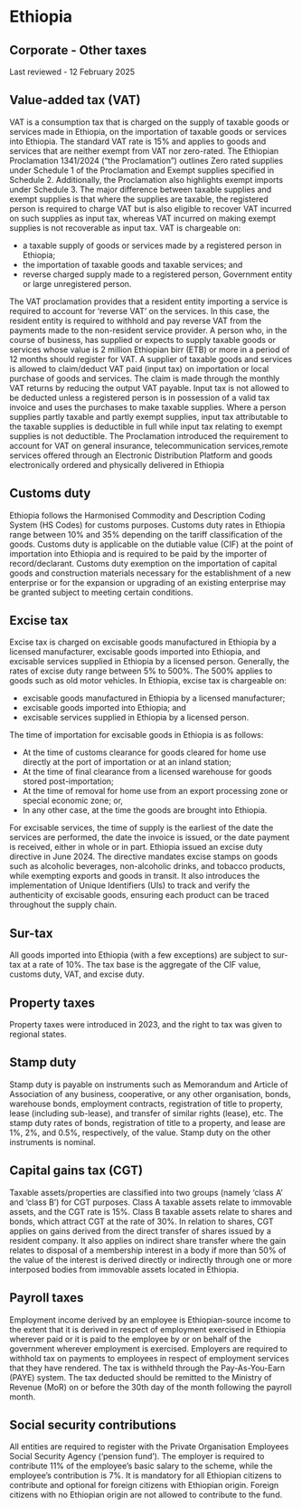# Ethiopia
## Corporate - Other taxes
Last reviewed - 12 February 2025
## Value-added tax (VAT)
VAT is a consumption tax that is charged on the supply of taxable goods or services made in Ethiopia, on the importation of taxable goods or services into Ethiopia. 
The standard VAT rate is 15% and applies to goods and services that are neither exempt from VAT nor zero-rated. The Ethiopian Proclamation 1341/2024 (“the Proclamation”) outlines Zero rated supplies under Schedule 1 of the Proclamation and Exempt supplies specified in Schedule 2. Additionally, the Proclamation also highlights exempt imports under Schedule 3. 
The major difference between taxable supplies and exempt supplies is that where the supplies are taxable, the registered person is required to charge VAT but is also eligible to recover VAT incurred on such supplies as input tax, whereas VAT incurred on making exempt supplies is not recoverable as input tax.
VAT is chargeable on:
  * a taxable supply of goods or services made by a registered person in Ethiopia;
  * the importation of taxable goods and taxable services; and
  * reverse charged supply made to a registered person, Government entity or large unregistered person.


The VAT proclamation provides that a resident entity importing a service is required to account for ‘reverse VAT’ on the services. In this case, the resident entity is required to withhold and pay reverse VAT from the payments made to the non-resident service provider.
A person who, in the course of business, has supplied or expects to supply taxable goods or services whose value is 2 million Ethiopian birr (ETB) or more in a period of 12 months should register for VAT.
A supplier of taxable goods and services is allowed to claim/deduct VAT paid (input tax) on importation or local purchase of goods and services. The claim is made through the monthly VAT returns by reducing the output VAT payable. Input tax is not allowed to be deducted unless a registered person is in possession of a valid tax invoice and uses the purchases to make taxable supplies.
Where a person supplies partly taxable and partly exempt supplies, input tax attributable to the taxable supplies is deductible in full while input tax relating to exempt supplies is not deductible.
The Proclamation introduced the requirement to account for VAT on general insurance, telecommunication services,remote services offered through an Electronic Distribution Platform and goods electronically ordered and physically delivered in Ethiopia
## Customs duty
Ethiopia follows the Harmonised Commodity and Description Coding System (HS Codes) for customs purposes.
Customs duty rates in Ethiopia range between 10% and 35% depending on the tariff classification of the goods. Customs duty is applicable on the dutiable value (CIF) at the point of importation into Ethiopia and is required to be paid by the importer of record/declarant.
Customs duty exemption on the importation of capital goods and construction materials necessary for the establishment of a new enterprise or for the expansion or upgrading of an existing enterprise may be granted subject to meeting certain conditions.
## Excise tax
Excise tax is charged on excisable goods manufactured in Ethiopia by a licensed manufacturer, excisable goods imported into Ethiopia, and excisable services supplied in Ethiopia by a licensed person. Generally, the rates of excise duty range between 5% to 500%. The 500% applies to goods such as old motor vehicles.
In Ethiopia, excise tax is chargeable on: 
  * excisable goods manufactured in Ethiopia by a licensed manufacturer; 
  * excisable goods imported into Ethiopia; and
  * excisable services supplied in Ethiopia by a licensed person. 


The time of importation for excisable goods in Ethiopia is as follows: 
  * At the time of customs clearance for goods cleared for home use directly at the port of importation or at an inland station; 
  * At the time of final clearance from a licensed warehouse for goods stored post-importation; 
  * At the time of removal for home use from an export processing zone or special economic zone; or, 
  * In any other case, at the time the goods are brought into Ethiopia. 


For excisable services, the time of supply is the earliest of the date the services are performed, the date the invoice is issued, or the date payment is received, either in whole or in part.
Ethiopia issued an excise duty directive in June 2024. The directive mandates excise stamps on goods such as alcoholic beverages, non-alcoholic drinks, and tobacco products, while exempting exports and goods in transit. It also introduces the implementation of Unique Identifiers (UIs) to track and verify the authenticity of excisable goods, ensuring each product can be traced throughout the supply chain.
## Sur-tax
All goods imported into Ethiopia (with a few exceptions) are subject to sur-tax at a rate of 10%. The tax base is the aggregate of the CIF value, customs duty, VAT, and excise duty.
## Property taxes
Property taxes were introduced in 2023, and the right to tax was given to regional states. 
## Stamp duty
Stamp duty is payable on instruments such as Memorandum and Article of Association of any business, cooperative, or any other organisation, bonds, warehouse bonds, employment contracts, registration of title to property, lease (including sub-lease), and transfer of similar rights (lease), etc.
The stamp duty rates of bonds, registration of title to a property, and lease are 1%, 2%, and 0.5%, respectively, of the value. Stamp duty on the other instruments is nominal.
## Capital gains tax (CGT)
Taxable assets/properties are classified into two groups (namely ‘class A’ and ‘class B’) for CGT purposes.
Class A taxable assets relate to immovable assets, and the CGT rate is 15%. Class B taxable assets relate to shares and bonds, which attract CGT at the rate of 30%.
In relation to shares, CGT applies on gains derived from the direct transfer of shares issued by a resident company. It also applies on indirect share transfer where the gain relates to disposal of a membership interest in a body if more than 50% of the value of the interest is derived directly or indirectly through one or more interposed bodies from immovable assets located in Ethiopia.
## Payroll taxes
Employment income derived by an employee is Ethiopian-source income to the extent that it is derived in respect of employment exercised in Ethiopia wherever paid or it is paid to the employee by or on behalf of the government wherever employment is exercised.
Employers are required to withhold tax on payments to employees in respect of employment services that they have rendered. The tax is withheld through the Pay-As-You-Earn (PAYE) system. The tax deducted should be remitted to the Ministry of Revenue (MoR) on or before the 30th day of the month following the payroll month.
## Social security contributions
All entities are required to register with the Private Organisation Employees Social Security Agency (‘pension fund’). The employer is required to contribute 11% of the employee’s basic salary to the scheme, while the employee’s contribution is 7%.
It is mandatory for all Ethiopian citizens to contribute and optional for foreign citizens with Ethiopian origin. Foreign citizens with no Ethiopian origin are not allowed to contribute to the fund.
